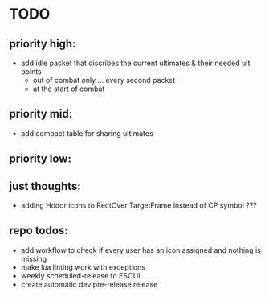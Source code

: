 # TODO

## priority high:
- add idle packet that discribes the current ultimates & their needed ult points
  - out of combat only ... every second packet
  - at the start of combat

## priority mid:
- add compact table for sharing ultimates

## priority low:

## just thoughts:
- adding Hodor icons to RectOver TargetFrame instead of CP symbol ???

## repo todos:
- add workflow to check if every user has an icon assigned and nothing is missing
- make lua linting work with exceptions
- weekly scheduled-release to ESOUI
- create automatic dev pre-release release
